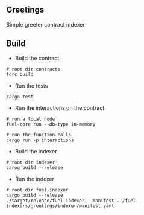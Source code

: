 ## Greetings

Simple greeter contract indexer

## Build

- Build the contract

```shell
# root dir contracts
forc build
```

- Run the tests

```shell
cargo test
```

- Run the interactions on the contract

```shell
# run a local node
fuel-core run --db-type in-memory

# run the function calls
cargo run -p interactions
```

- Build the indexer

```shell
# root dir indexer
carog build --release
```

- Run the indexer

```shell
# root dir fuel-indexer 
cargo build --release
./target/release/fuel-indexer --manifest ../fuel-indexers/greetings/indexer/manifest.yaml
```
